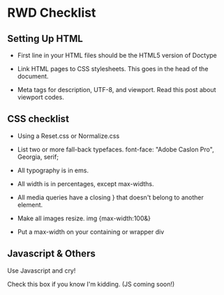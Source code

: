 # RWD Checklist

## Setting Up HTML

* First line in your HTML files should be the HTML5 version of Doctype
<!DOCTYPE html>

* Link HTML pages to CSS stylesheets. This goes in the head of the document.
<link href="style.css" type="text/css" rel="stylesheet">

* Meta tags for description, UTF-8, and viewport. Read this post about viewport codes.
<meta name="viewport" content="width=device-width, initial-scale=1.0">

## CSS checklist

* Using a Reset.css or Normalize.css

* List two or more fall-back typefaces.
font-face: "Adobe Caslon Pro", Georgia, serif;
* All typography is in ems.

* All width is in percentages, except max-widths.

* All media queries have a closing } that doesn't belong to another element.

* Make all images resize.
img {max-width:100&}

* Put a max-width on your containing or wrapper div

## Javascript & Others

Use Javascript and cry!

Check this box if you know I'm kidding. (JS coming soon!)
